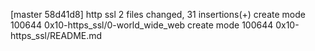 [master 58d41d8] http ssl
 2 files changed, 31 insertions(+)
 create mode 100644 0x10-https_ssl/0-world_wide_web
 create mode 100644 0x10-https_ssl/README.md

